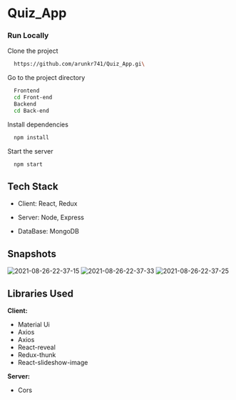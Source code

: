 # Quiz_App
### Run Locally

Clone the project

```bash
  https://github.com/arunkr741/Quiz_App.gi\
```

Go to the project directory
```bash
  Frontend
  cd Front-end
  Backend
  cd Back-end
```

Install dependencies

```bash
  npm install
```

Start the server

```bash
  npm start
  ```
## Tech Stack

- Client: React, Redux 

- Server:  Node, Express

- DataBase: MongoDB

## Snapshots
![2021-08-26-22-37-15](https://user-images.githubusercontent.com/77036158/131008458-04164657-8157-40fe-951f-86ffeaad0c35.png)
![2021-08-26-22-37-33](https://user-images.githubusercontent.com/77036158/131008477-cdec49b8-20ff-4dc8-9d25-d91e8ed6fb23.png)
![2021-08-26-22-37-25](https://user-images.githubusercontent.com/77036158/131008482-909614a9-152a-4f96-bd9e-c904eb530f00.png)



## Libraries Used

**Client:**
- Material Ui 
- Axios
- Axios
- React-reveal
- Redux-thunk
- React-slideshow-image


**Server:** 
- Cors


